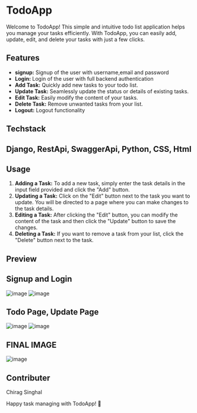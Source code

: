 # TodoApp

Welcome to TodoApp! This simple and intuitive todo list application helps you manage your tasks efficiently. With TodoApp, you can easily add, update, edit, and delete your tasks with just a few clicks.

## Features
- **signup:** Signup of the user with username,email and password
- **Login:** Login of the user with full backend authentication
- **Add Task:** Quickly add new tasks to your todo list.
- **Update Task:** Seamlessly update the status or details of existing tasks.
- **Edit Task:** Easily modify the content of your tasks.
- **Delete Task:** Remove unwanted tasks from your list.
- **Logout:** Logout functionality

## Techstack
## Django, RestApi, SwaggerApi, Python, CSS, Html

## Usage
1. **Adding a Task:** To add a new task, simply enter the task details in the input field provided and click the "Add" button.
2. **Updating a Task:** Click on the "Edit" button next to the task you want to update. You will be directed to a page where you can make changes to the task details.
3. **Editing a Task:** After clicking the "Edit" button, you can modify the content of the task and then click the "Update" button to save the changes.
4. **Deleting a Task:** If you want to remove a task from your list, click the "Delete" button next to the task.

## Preview
## Signup and Login
![image](https://github.com/Chiragsinghal24/TODOS/assets/102845461/4eb2f5e5-db43-4499-a05e-182ae1f4c995) ![image](https://github.com/Chiragsinghal24/TODOS/assets/102845461/7f5b7a75-8c70-488d-b021-ad7c087e328d)
## Todo Page, Update Page
![image](https://github.com/Chiragsinghal24/TODOS/assets/102845461/11c16eec-6aa8-4e30-a066-79247a0272aa) ![image](https://github.com/Chiragsinghal24/TODOS/assets/102845461/494062fc-0184-4221-8e83-db1a61757e19)
## FINAL IMAGE
![image](https://github.com/Chiragsinghal24/TODOS/assets/102845461/588396c4-742c-44fb-83b4-3994a940061c)


## Contributer
Chirag Singhal

Happy task managing with TodoApp! 🚀
